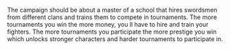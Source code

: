 The campaign should be about a master of a school that hires swordsmen from different clans and trains them to compete in tournaments.
The more tournaments you win the more money, you ll have to hire and train your fighters.
The more tournaments you participate the more prestige you win which unlocks stronger characters and harder tournaments to participate in.